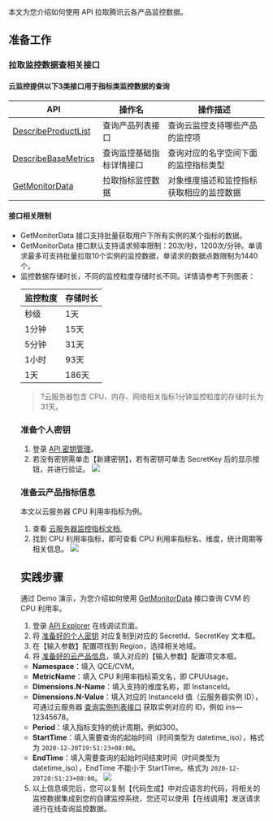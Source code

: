本文为您介绍如何使用 API 拉取腾讯云各产品监控数据。


## 准备工作

### 拉取监控数据查相关接口

#### 云监控提供以下3类接口用于指标类监控数据的查询


| API | 操作名 | 操作描述 |
|---------|---------|---------|
| [DescribeProductList](https://cloud.tencent.com/document/product/248/44374)| 查询产品列表接口|查询云监控支持哪些产品的监控项 |
| [DescribeBaseMetrics](https://cloud.tencent.com/document/product/248/30351) | 查询监控基础指标详情接口 | 查询对应的名字空间下面的监控指标类型 |
| [GetMonitorData](https://cloud.tencent.com/document/product/248/31014) | 拉取指标监控数据 | 对象维度描述和监控指标获取相应的监控数据 |



#### 接口相关限制

- GetMonitorData 接口支持批量获取用户下所有实例的某个指标的数据。
- GetMonitorData 接口默认支持请求频率限制：20次/秒，1200次/分钟。单请求最多可支持批量拉取10个实例的监控数据，单请求的数据点数限制为1440个。
- 监控数据存储时长，不同的监控粒度存储时长不同。详情请参考下列图表：
	<table>
<thead>
<tr>
<th>监控粒度</th>
<th>存储时长</th>
</tr>
</thead>
<tbody><tr>
<td>秒级</td>
<td>1天</td>
</tr>
<tr>
<td>1分钟</td>
<td>15天</td>
</tr>
<tr>
<td>5分钟</td>
<td>31天</td>
</tr>
<tr>
<td>1小时</td>
<td>93天</td>
</tr>
<tr>
<td>1天</td>
<td>186天</td>
</tr>
</tbody></table>
 
>?云服务器包含 CPU、内存、网络相关指标1分钟监控粒度的存储时长为31天。


<span id="step1"></span>


### 准备个人密钥

1. 登录 [API 密钥管理](https://console.cloud.tencent.com/cam/capi)。
2. 若没有密钥需单击【新建密钥】，若有密钥可单击 SecretKey 后的显示按钮，并进行验证。
![](https://main.qcloudimg.com/raw/dfc5cf24f6d04bcf87a64ec325b6e915.png)


<span id="step2"></span>



### 准备云产品指标信息


本文以云服务器 CPU 利用率指标为例。

1.	查看 [云服务器监控指标文档](https://cloud.tencent.com/document/product/248/6843),
2.	找到 CPU 利用率指标，即可查看 CPU 利用率指标名、维度，统计周期等相关信息。
![](https://main.qcloudimg.com/raw/0140541d15e09a5ae4b41394f4f529e4.png)


## 实践步骤
通过 Demo 演示，为您介绍如何使用 [GetMonitorData](https://cloud.tencent.com/document/product/248/31014) 接口查询 CVM 的 CPU 利用率。

1. 登录 [API Explorer](https://console.cloud.tencent.com/api/explorer?Product=monitor&Version=2018-07-24&Action=GetMonitorData&SignVersion=) 在线调试页面。
2. 将 [准备好的个人密钥](#miyao) 对应复制到对应的 SecretId、SecretKey 文本框。
3. 在【输入参数】配置项找到 Region，选择相关地域。
4. 将 [准备好的云产品信息](#step2)，填入对应的【输入参数】配置项文本框。
 - **Namespace**：填入 QCE/CVM。
 - **MetricName**：填入 CPU 利用率指标英文名，即 CPUUsage。
 - **Dimensions.N-Name**：填入支持的维度名称，即 InstanceId。
 - **Dimensions.N-Value**：填入对应的 InstanceId 值（云服务器实例 ID），可通过云服务器 [查询实例列表接口](https://cloud.tencent.com/document/product/213/15728) 获取实例对应的 ID，例如 ins—12345678。
 - **Period**：填入指标支持的统计周期，例如300。
 - **StartTime**：填入需要查询的起始时间（时间类型为 datetime_iso），格式为 `2020-12-20T19:51:23+08:00`。
 - **EndTime**：填入需要查询的起始时间结束时间（时间类型为 datetime_iso），EndTime 不能小于 StartTime。格式为 `2020-12-20T20:51:23+08:00`。
![](https://main.qcloudimg.com/raw/ad04f8261b114d1482a03abef2eaa658.png)
5. 以上信息填完后，您可以复制【代码生成】中对应语言的代码，将相关的监控数据集成到您的自建监控系统，您还可以使用【在线调用】发送请求进行在线查询监控数据。
